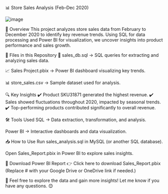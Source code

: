 







📊 Store Sales Analysis (Feb–Dec 2020)

![image](https://github.com/user-attachments/assets/edc5b851-e9d5-4bed-9616-693798e35e10)


📌 Overview
This project analyzes store sales data from February to December 2020 to identify key revenue trends. Using SQL for data processing and Power BI for visualization, we uncover insights into product performance and sales growth.

📂 Files in this Repository
📜 sales_db.sql → SQL queries for extracting and analyzing sales data.

📈 Sales Project.pbix → Power BI dashboard visualizing key trends.

📊 store_sales.csv →  Sample dataset used for analysis.

🔍 Key Insights
✔️ Product SKU31871 generated the highest revenue.
✔️ Sales showed fluctuations throughout 2020, impacted by seasonal trends.
✔️ Top-performing products contributed significantly to overall revenue.

🛠️ Tools Used
SQL → Data extraction, transformation, and analysis.

Power BI → Interactive dashboards and data visualization.

📥 How to Use
Run sales_analysis.sql in MySQL (or another SQL database).

Open Sales_Report.pbix in Power BI to explore sales insights.

📌 Download Power BI Report
👉 Click here to download Sales_Report.pbix (Replace # with your Google Drive or OneDrive link if needed.)

🚀 Feel free to explore the data and gain more insights! Let me know if you have any questions. 😊
